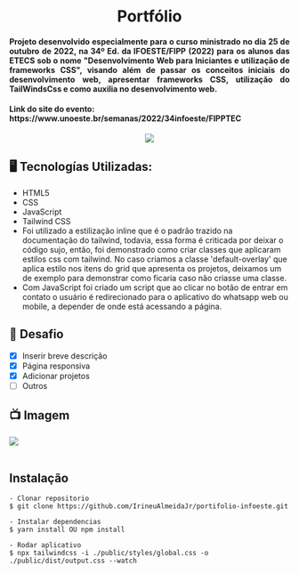 <h1 align="center">Portfólio</h1>
<h4 align="justify">Projeto desenvolvido especialmente para o curso ministrado no dia 25 de outubro de 2022, na 34º Ed. da IFOESTE/FIPP (2022) para os alunos das ETECS sob o nome "Desenvolvimento Web para Iniciantes e utilização de frameworks CSS", visando além de passar os conceitos iniciais do desenvolvimento web, apresentar frameworks CSS, utilização do TailWindsCss e como auxilia no desenvolvimento web.</h4>
<h4>Link do site do evento: https://www.unoeste.br/semanas/2022/34infoeste/FIPPTEC </h4>

<p align="center">
<img src="http://img.shields.io/static/v1?label=STATUS&message=CONCLUIDO&color=GREEN&style=for-the-badge"/>
</p>

## 🖥️ Tecnologías Utilizadas:

- HTML5 </br>
- CSS </br>
- JavaScript </br>
- Tailwind CSS </br>
- Foi utilizado a estilização inline que é o padrão trazido na documentação do tailwind, todavia, essa forma é criticada por deixar o código sujo, então, foi demonstrado como criar classes que aplicaram estilos css com tailwind. No caso criamos a classe 'default-overlay' que aplica estilo nos itens do grid que apresenta os projetos, deixamos um de exemplo para demonstrar como ficaria caso não criasse uma classe.   
- Com JavaScript foi criado um script que ao clicar no botão de entrar em contato o usuário é redirecionado para o aplicativo do whatsapp web ou mobile, a depender de onde está acessando a página.

## 🎯 Desafio
- [x] Inserir breve descrição
- [x] Página responsiva
- [x] Adicionar projetos
- [ ] Outros

## 📺 Imagem
<div>
  <img src=https://github.com/IrineuAlmeidaJr/portifolio-infoeste/blob/main/gravacao-tela.gif?raw=true" />
</div>
</br>

 
## Instalação

    - Clonar repositorio
    $ git clone https://github.com/IrineuAlmeidaJr/portifolio-infoeste.git

    - Instalar dependencias
    $ yarn install OU npm install

    - Rodar aplicativo
    $ npx tailwindcss -i ./public/styles/global.css -o ./public/dist/output.css --watch



